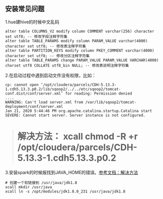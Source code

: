 ## 安装常见问题

1.hue建hive的时候中文乱码
```
alter table COLUMNS_V2 modify column COMMENT varchar(256) character set utf8; -- 修改字段注释字符集
alter table TABLE_PARAMS modify column PARAM_VALUE varchar(4000) character set utf8; -- 修改表注释字符集
alter table PARTITION_KEYS modify column PKEY_COMMENT varchar(4000) character set utf8; -- 修改分区注释字符集
alter table TABLE_PARAMS change PARAM_VALUE PARAM_VALUE VARCHAR(4000) charset utf8 COLLATE utf8_bin NULL; -- 修改表说明注释字符集
```

2.在启动过程中遇到启动文件没有权限，比如：
```
cp: cannot open ‘/opt/cloudera/parcels/CDH-5.13.3-1.cdh5.13.3.p0.2/lib/sqoop2/../../etc/sqoop2/tomcat-conf.dist/conf/server.xml’ for reading: Permission denied
....
WARNING: Can't load server.xml from /var/lib/sqoop2/tomcat-deployment/conf/server.xml
Jan 21, 2020 5:44:46 PM org.apache.catalina.startup.Catalina start
SEVERE: Cannot start server. Server instance is not configured.
```
> # 解决方法： xcall chmod -R +r /opt/cloudera/parcels/CDH-5.13.3-1.cdh5.13.3.p0.2

3.安装spark的时候报找到JAVA_HOME的错误。[参考文档：解决方法](https://blog.csdn.net/u014310499/article/details/103254272)
```
# 创建一个软链接到 /usr/java/jdk1.8
xcall mkdir /usr/java
xcall ln -s /opt/modules/jdk1.8.0_231 /usr/java/jdk1.8
```